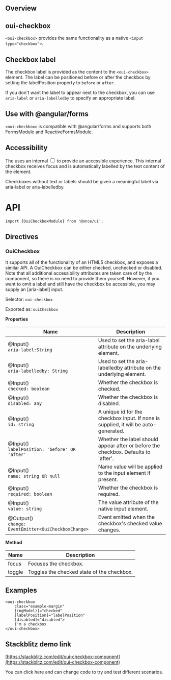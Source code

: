 ## Overview

## oui-checkbox
`<oui-checkbox>` provides the same functionality as a native `<input type="checkbox">`.

## Checkbox label
The checkbox label is provided as the content to the `<oui-checkbox>` element. The label can be positioned before or after the checkbox by setting the labelPosition property to `before` or `after`.

If you don't want the label to appear next to the checkbox, you can use `aria-label` or `aria-labelledby` to specify an appropriate label.

## Use with @angular/forms
`<oui-checkbox>` is compatible with @angular/forms and supports both FormsModule and ReactiveFormsModule.

## Accessibility
The <oui-checkbox> uses an internal <input type="checkbox"> to provide an accessible experience. This internal checkbox receives focus and is automatically labelled by the text content of the <oui-checkbox> element.

Checkboxes without text or labels should be given a meaningful label via aria-label or aria-labelledby.

# API

```
import {OuiCheckboxModule} from '@once/ui';
```
## Directives

### OuiCheckbox
It supports all of the functionality of an HTML5 checkbox, and exposes a similar API. A OuiCheckbox can be either checked, unchecked or disabled. Note that all additional accessibility attributes are taken care of by the component, so there is no need to provide them yourself. However, if you want to omit a label and still have the checkbox be accessible, you may supply an [aria-label] input. 

Selector: `oui-checkbox`

Exported as: `ouiCheckbox`

**Properties**
<br/>


| Name  | Description |
| ------------- | ------------- |
| @Input() <br/>`aria-label:String`  | Used to set the aria-label attribute on the underlying element.  |
| @Input() <br/>`aria-labelledby: String`  | Used to set the aria-labelledby attribute on the underlying element.  |
| @Input() <br/>`checked: boolean` | Whether the checkbox is checked.  |
| @Input() <br/>`disabled: any` | Whether the checkbox is disabled. |
| @Input() <br/>`id: string` | A unique id for the checkbox input. If none is supplied, it will be auto-generated. |
| @Input() <br/>`labelPosition: 'before' OR 'after'` | Whether the label should appear after or before the checkbox. Defaults to 'after'. |
| @Input() <br/>`name: string OR null` | Name value will be applied to the input element if present. |
| @Input() <br/>`required: boolean` | Whether the checkbox is required. |
| @Input() <br/>`value: string` | The value attribute of the native input element. |
| @Output() <br/>`change: EventEmitter<OuiCheckboxChange>` | Event emitted when the checkbox's checked value changes. |

**Method**
<br/>

| Name  | Description |
| ------------- | ------------- |
| focus | Focuses the checkbox.  |
| toggle | Toggles the checked state of the checkbox. |

## Examples


```
<oui-checkbox
    class="example-margin"
    [(ngModel)]="checked"
    [labelPosition]="labelPosition"
    [disabled]="disabled">
    I'm a checkbox
</oui-checkbox>
```

## Stackblitz demo link

[https://stackblitz.com/edit/oui-checkbox-component](https://stackblitz.com/edit/oui-checkbox-component)

You can click here and can change code to try and test different scenarios. 
